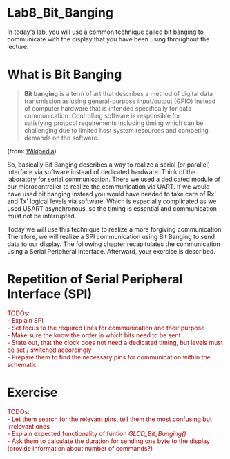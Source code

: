 # Lab8_Bit_Banging
In today's lab, you will use a common technique called bit banging to communicate with the display that you have been using throughout the lecture.

# What is Bit Banging
>**Bit banging** is a term of art that describes a method of digital data transmission as using general-purpose input/output (GPIO) instead of computer hardware that is intended specifically for data communication. Controlling software is responsible for satisfying protocol requirements including timing which can be challenging due to limited host system resources and competing demands on the software.

(from: [Wikipedia](https://en.wikipedia.org/wiki/Bit_banging))

So, basically Bit Banging describes a way to realize a serial (or parallel) interface via software instead of dedicated hardware. Think of the laboratory for serial communication. There we used a dedicated module of our microcontroller to realize the communication via UART. If we would have used bit banging instead you would have needed to take care of Rx' and Tx' logical levels via software. Which is especially complicated as we used USART asynchronous, so the timing is essential and communication must not be interrupted.

Today we will use this technique to realize a more forgiving communication. Therefore, we will realize a SPI communication using Bit Banging to send data to our display. The following chapter recapitulates the communication using a Serial Peripheral Interface. Afterward, your exercise is described.

# Repetition of Serial Peripheral Interface (SPI)
<span style="color: rgb(160,0,0)">
TODOs:<br>
  - Explain SPI<br>
  - Set focus to the required lines for communication and their purpose<br>
  - Make sure the know the order in which bits need to be sent<br>
  - State out, that the clock does not need a dedicated timing, but levels must be set / switched accordingly<br>
  - Prepare them to find the necessary pins for communication within the schematic
</span>

# Exercise
<span style="color: rgb(160,0,0)">
TODOs:<br>
  - Let them search for the relevant pins, tell them the most confusing but irrelevant ones <br>
  - Explain expected functionality of funtion <i>GLCD_Bit_Banging()</i><br>
  - Ask them to calculate the duration for sending one byte to the display (provide information about number of commands?)<br>
</span>
